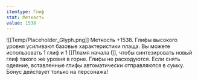 ```yaml
---
itemtype: Глиф
stat: Меткость 
value: 1538
---
```

![[Temp/Placeholder_Glyph.png]]
Меткость +1538. Глифы высокого уровня усиливают базовые характеристики плаща. Вы можете использовать 1 глиф и 1 [[Пламя начала I]], чтобы синтезировать новый глиф такого же уровня в горне. Глифы не расходуются. Если снять одеяние, вставленные глифы автоматически отправляются в сумку. Бонус действует только на персонажа!
